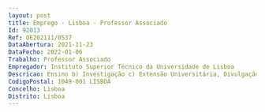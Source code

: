 ```yaml
--- 
layout: post
title: Emprego - Lisboa - Professor Associado
Id: 92013
Ref: OE202111/0537
DataAbertura: 2021-11-23
DataFecho: 2022-01-06
Trabalho: Professor Associado
Empregador: Instituto Superior Técnico da Universidade de Lisboa
Descricao: Ensino b) Investigação c) Extensão Universitária, Divulgação Científica e Valorização Económica e Social do Conhecimento, que se designará neste concurso por Transferência de Conhecimento d) Gestão Universitária e) Projeto científico pedagógico.
CodigoPostal: 1049-001 LISBOA
Concelho: Lisboa
Distrito: Lisboa
--- 
```

